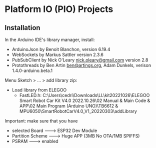 # Platform IO (PIO) Projects

## Installation

In the Arduino IDE's library manager, install:

 - ArduinoJson by Benoit Blanchon, version 6.19.4
 - WebSockets by Markus Sattler version 2.3.6
 - PubSubClient by Nick O'Leary <nick.oleary@gmail.com> version 2.8
 - Protothreads by Ben Artin <ben@artings.org>, Adam Dunkels, verison 1.4.0-arduino.beta.1


 Menu Sketch > ... > add library zip:
 - Load library from ELEGOO
   - FastLED.h: C:\Users\cedri\Downloads\LL\kit20221026\ELEGOO Smart Robot Car Kit V4.0 2022.10.26\02 Manual & Main Code & APP\02 Main Program   (Arduino UNO)\TB6612 & MPU6050\SmartRobotCarV4.0_V1_20220303\addLibrary

 Important: make sure that you have 
 - selected Board ---> ESP32 Dev Module
 - Partition Scheme ---> Huge APP (3MB No OTA/1MB SPIFFS)
 - PSRAM ---> enabled